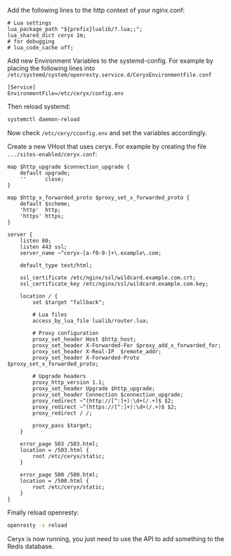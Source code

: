Add the following lines to the http context of your nginx.conf:

```nginx
# Lua settings
lua_package_path "${prefix}lualib/?.lua;;";
lua_shared_dict ceryx 1m;
# for debugging
# lua_code_cache off;
```

Add new Environment Variables to the systemd-config. For example by placing the following lines
into `/etc/systemd/system/openresty.service.d/CeryxEnvironmentFile.conf`

```systemd
[Service]
EnvironmentFile=/etc/ceryx/config.env
```

Then reload systemd:

```bash
systemctl daemon-reload
```

Now check `/etc/cery/cconfig.env` and set the variables accordingly.

Create a new VHost that uses ceryx. For example by creating the file `.../sites-enabled/ceryx.conf`:

```nginx
map $http_upgrade $connection_upgrade {
    default upgrade;
    ''      close;
}

map $http_x_forwarded_proto $proxy_set_x_forwarded_proto {
    default $scheme;
    'http'  http;
    'https' https;
}

server {
    listen 80;
    listen 443 ssl;
    server_name ~^ceryx-[a-f0-9-]+\.example\.com;

    default_type text/html;

    ssl_certificate /etc/nginx/ssl/wildcard.example.com.crt;
    ssl_certificate_key /etc/nginx/ssl/wildcard.example.com.key;

    location / {
        set $target "fallback";

        # Lua files
        access_by_lua_file lualib/router.lua;

        # Proxy configuration
        proxy_set_header Host $http_host;
        proxy_set_header X-Forwarded-For $proxy_add_x_forwarded_for;
        proxy_set_header X-Real-IP  $remote_addr;
        proxy_set_header X-Forwarded-Proto $proxy_set_x_forwarded_proto;

        # Upgrade headers
        proxy_http_version 1.1;
        proxy_set_header Upgrade $http_upgrade;
        proxy_set_header Connection $connection_upgrade;
        proxy_redirect ~^(http://[^:]+):\d+(/.+)$ $2;
        proxy_redirect ~^(https://[^:]+):\d+(/.+)$ $2;
        proxy_redirect / /;

        proxy_pass $target;
    }

    error_page 503 /503.html;
    location = /503.html {
        root /etc/ceryx/static;
    }

    error_page 500 /500.html;
    location = /500.html {
        root /etc/ceryx/static;
    }
}
```

Finally reload openresty:

```bash
openresty -s reload
```

Ceryx is now running, you just need to use the API to add something to the Redis database.
